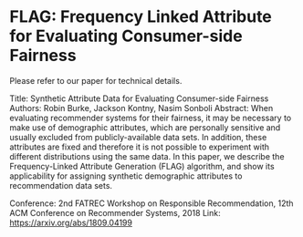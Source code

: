 # FLAG: Frequency Linked Attribute for Evaluating Consumer-side Fairness


Please refer to our paper for technical details.

Title: Synthetic Attribute Data for Evaluating Consumer-side Fairness
Authors: Robin Burke, Jackson Kontny, Nasim Sonboli
Abstract: 
When evaluating recommender systems for their fairness, it may be necessary to make use of demographic attributes, which are personally sensitive and usually excluded from publicly-available data sets. In addition, these attributes are fixed and therefore it is not possible to experiment with different distributions using the same data. In this paper, we describe the Frequency-Linked Attribute Generation (FLAG) algorithm, and show its applicability for assigning synthetic demographic attributes to recommendation data sets.

Conference: 2nd FATREC Workshop on Responsible Recommendation, 12th ACM Conference on Recommender Systems, 2018
Link: https://arxiv.org/abs/1809.04199
